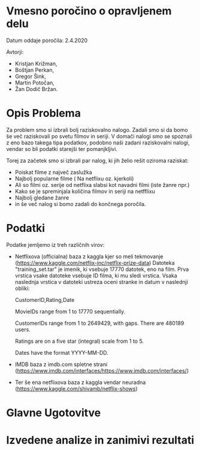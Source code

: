 # Vmesno poročino o opravljenem delu

Datum oddaje poročila: 2.4.2020

Avtorji:
- Kristjan Križman, 
- Boštjan Perkan, 
- Gregor Šink, 
- Martin Potočan,
- Žan Dodič Bržan.



# Opis Problema

Za problem smo si izbrali bolj raziskovalno nalogo. Zadali smo si da bomo še več raziskovali po svetu filmov in seriji. V domači nalogi smo se spoznali z eno bazo takega tipa podatkov, podobno naši zadani raziskovalni nalogi, vendar so bli podatki starejši ter pomanjkljivi.

Torej za začetek smo si izbrali par nalog, ki jih želio rešit oziroma raziskat:
- Poiskat filme z največ zaslužka
- Najbolj popularne filme ( Na netflixu oz. kjerkoli)
- Ali so filmi oz. serije od netflixa slabsi kot navadni filmi (iste žanre npr.)
- Kako se je spreminjala količina filmov in seriji na netfflixu
- Najbolj gledane žanre
- in še več nalog si bomo zadali do končnega poročila.

# Podatki

Podatke jemljemo iz treh različnih virov:

- Netflixova (officialna) baza z kaggla kjer so meli tekmovanje (https://www.kaggle.com/netflix-inc/netflix-prize-data)
Datoteka "training_set.tar" je imenik, ki vsebuje 17770 datotek, eno
na film. Prva vrstica vsake datoteke vsebuje ID filma, ki mu sledi vrstica.
Vsaka naslednja vrstica v datoteki ustreza oceni stranke in datum v naslednji obliki:

    CustomerID,Rating,Date

    MovieIDs range from 1 to 17770 sequentially.
    
    CustomerIDs range from 1 to 2649429, with gaps. There are 480189 users.
    
    Ratings are on a five star (integral) scale from 1 to 5.
    
    Dates have the format YYYY-MM-DD.

- IMDB baza z imdb.com spletne strani (https://www.imdb.com/interfaces/https://www.imdb.com/interfaces/)

- Ter še ena netflixova baza z kaggla vendar neuradna (https://www.kaggle.com/shivamb/netflix-shows)

# Glavne Ugotovitve



# Izvedene analize in zanimivi rezultati






